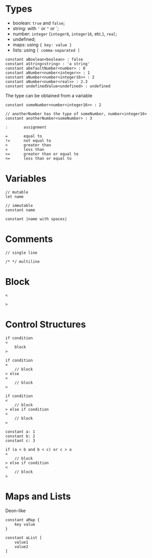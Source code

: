 # Types

+ boolean: `true` and `false`;
+ string: with `'` or `"` or `;
+ number: `integer` (`integer8`, `integer16`, etc.), `real`;
+ undefined;
+ maps: using `{ key: value }`
+ lists: using `[ comma-separated ]`


```
constant aBoolean<boolean> : false
constant aString<string> : 'a string'
constant aDefaultNumber<number> : 0
constant aNumber<number<integer>> : 1
constant aNumber<number<integer16>> : 2
constant aNumber<number<real>> : 2.3
constant undefinedValue<undefined> : undefined
```


The type can be obtained from a variable

```
constant someNumber<number<integer16>> : 2

// anotherNumber has the type of someNumber, number<integer16>
constant anotherNumber<someNumber> : 3
```


```
:       assignment

=       equal to
!=      not equal to
>       greater than
<       less than
>=      greater than or equal to
<=      less than or equal to
```



# Variables

```
// mutable
let name

// immutable
constant name

constant |name with spaces|
```



# Comments

```
// single line

/* */ multiline
```



# Block

```
<

>
```



# Control Structures

```
if condition
<
    block
>
```

```
if condition
<
    // block
> else
<
    // block
>
```

```
if condition
<
    // block
> else if condition
<
    // block
>
```



```
constant a: 1
constant b: 2
constant c: 3

if (a < b and b < c) or c > a
<
    // block
> else if condition
<
    // block
>
```



# Maps and Lists

Deon-like


```
constant aMap {
    key value
}
```

```
constant aList [
    value1
    value2
]
```
